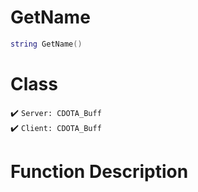 # GetName
```lua
string GetName()
```
# Class
✔️ `Server: CDOTA_Buff`  
✔️ `Client: CDOTA_Buff`  

# Function Description

